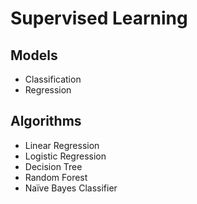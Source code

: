 # Supervised Learning

## Models

- Classification
- Regression

## Algorithms

- Linear Regression
- Logistic Regression
- Decision Tree
- Random Forest
- Naïve Bayes Classifier
